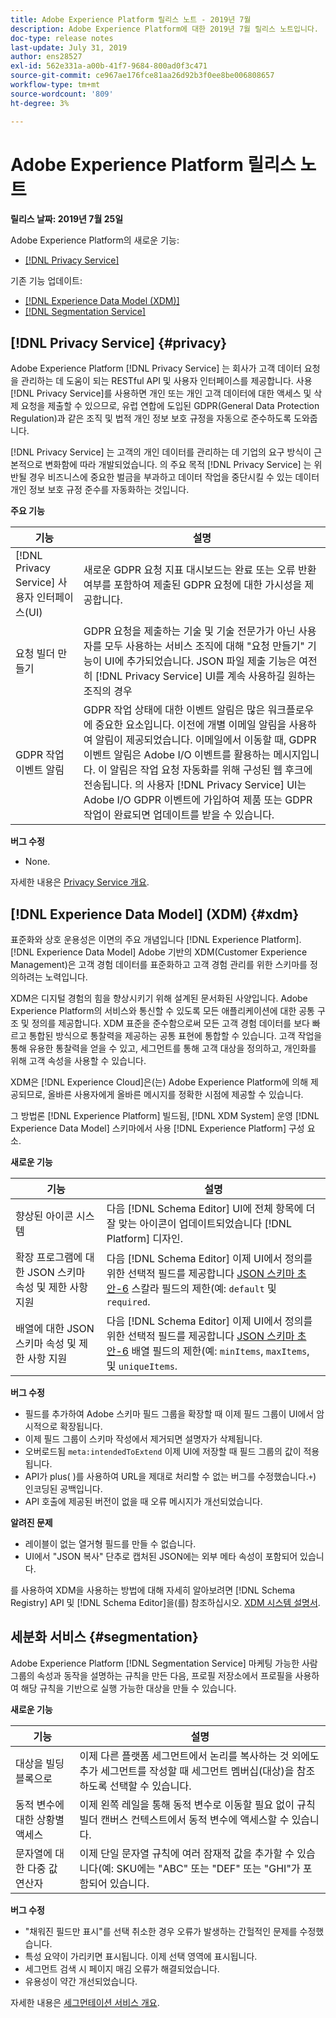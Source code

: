 ```yaml
---
title: Adobe Experience Platform 릴리스 노트 - 2019년 7월
description: Adobe Experience Platform에 대한 2019년 7월 릴리스 노트입니다.
doc-type: release notes
last-update: July 31, 2019
author: ens28527
exl-id: 562e331a-a00b-41f7-9684-800ad0f3c471
source-git-commit: ce967ae176fce81aa26d92b3f0ee8be006808657
workflow-type: tm+mt
source-wordcount: '809'
ht-degree: 3%

---
```


# Adobe Experience Platform 릴리스 노트

**릴리스 날짜: 2019년 7월 25일**

Adobe Experience Platform의 새로운 기능:

* [[!DNL Privacy Service]](#privacy)

기존 기능 업데이트:

* [[!DNL Experience Data Model (XDM)]](#xdm)
* [[!DNL Segmentation Service]](#segmentation)

## [!DNL Privacy Service] {#privacy}

Adobe Experience Platform [!DNL Privacy Service] 는 회사가 고객 데이터 요청을 관리하는 데 도움이 되는 RESTful API 및 사용자 인터페이스를 제공합니다. 사용 [!DNL Privacy Service]를 사용하면 개인 또는 개인 고객 데이터에 대한 액세스 및 삭제 요청을 제출할 수 있으므로, 유럽 연합에 도입된 GDPR(General Data Protection Regulation)과 같은 조직 및 법적 개인 정보 보호 규정을 자동으로 준수하도록 도와줍니다.

[!DNL Privacy Service] 는 고객의 개인 데이터를 관리하는 데 기업의 요구 방식이 근본적으로 변화함에 따라 개발되었습니다. 의 주요 목적 [!DNL Privacy Service] 는 위반될 경우 비즈니스에 중요한 벌금을 부과하고 데이터 작업을 중단시킬 수 있는 데이터 개인 정보 보호 규정 준수를 자동화하는 것입니다.

**주요 기능**

| 기능 | 설명 |
|---|---|
| [!DNL Privacy Service] 사용자 인터페이스(UI) | 새로운 GDPR 요청 지표 대시보드는 완료 또는 오류 반환 여부를 포함하여 제출된 GDPR 요청에 대한 가시성을 제공합니다. |
| 요청 빌더 만들기 | GDPR 요청을 제출하는 기술 및 기술 전문가가 아닌 사용자를 모두 사용하는 서비스 조직에 대해 &quot;요청 만들기&quot; 기능이 UI에 추가되었습니다. JSON 파일 제출 기능은 여전히 [!DNL Privacy Service] UI를 계속 사용하길 원하는 조직의 경우 |
| GDPR 작업 이벤트 알림 | GDPR 작업 상태에 대한 이벤트 알림은 많은 워크플로우에 중요한 요소입니다. 이전에 개별 이메일 알림을 사용하여 알림이 제공되었습니다. 이메일에서 이동할 때, GDPR 이벤트 알림은 Adobe I/O 이벤트를 활용하는 메시지입니다. 이 알림은 작업 요청 자동화를 위해 구성된 웹 후크에 전송됩니다. 의 사용자 [!DNL Privacy Service] UI는 Adobe I/O GDPR 이벤트에 가입하여 제품 또는 GDPR 작업이 완료되면 업데이트를 받을 수 있습니다. |

**버그 수정**

* None.

자세한 내용은 [Privacy Service 개요](../../privacy-service/home.md).

## [!DNL Experience Data Model] (XDM) {#xdm}

표준화와 상호 운용성은 이면의 주요 개념입니다 [!DNL Experience Platform]. [!DNL Experience Data Model] Adobe 기반의 XDM(Customer Experience Management)은 고객 경험 데이터를 표준화하고 고객 경험 관리를 위한 스키마를 정의하려는 노력입니다.

XDM은 디지털 경험의 힘을 향상시키기 위해 설계된 문서화된 사양입니다. Adobe Experience Platform의 서비스와 통신할 수 있도록 모든 애플리케이션에 대한 공통 구조 및 정의를 제공합니다. XDM 표준을 준수함으로써 모든 고객 경험 데이터를 보다 빠르고 통합된 방식으로 통찰력을 제공하는 공통 표현에 통합할 수 있습니다. 고객 작업을 통해 유용한 통찰력을 얻을 수 있고, 세그먼트를 통해 고객 대상을 정의하고, 개인화를 위해 고객 속성을 사용할 수 있습니다.

XDM은 [!DNL Experience Cloud]은(는) Adobe Experience Platform에 의해 제공되므로, 올바른 사용자에게 올바른 메시지를 정확한 시점에 제공할 수 있습니다.

그 방법론 [!DNL Experience Platform] 빌드됨, [!DNL XDM System] 운영 [!DNL Experience Data Model] 스키마에서 사용 [!DNL Experience Platform] 구성 요소.

**새로운 기능**

| 기능 | 설명 |
|---|---|
| 향상된 아이콘 시스템 | 다음 [!DNL Schema Editor] UI에 전체 항목에 더 잘 맞는 아이콘이 업데이트되었습니다 [!DNL Platform] 디자인. |
| 확장 프로그램에 대한 JSON 스키마 속성 및 제한 사항 지원 | 다음 [!DNL Schema Editor] 이제 UI에서 정의를 위한 선택적 필드를 제공합니다 [JSON 스키마 초안-6](https://tools.ietf.org/html/draft-wright-json-schema-01) 스칼라 필드의 제한(예: `default` 및 `required`. |
| 배열에 대한 JSON 스키마 속성 및 제한 사항 지원 | 다음 [!DNL Schema Editor] 이제 UI에서 정의를 위한 선택적 필드를 제공합니다 [JSON 스키마 초안-6](https://tools.ietf.org/html/draft-wright-json-schema-01) 배열 필드의 제한(예: `minItems`, `maxItems`, 및 `uniqueItems`. |

**버그 수정**

* 필드를 추가하여 Adobe 스키마 필드 그룹을 확장할 때 이제 필드 그룹이 UI에서 암시적으로 확장됩니다.
* 이제 필드 그룹이 스키마 작성에서 제거되면 설명자가 삭제됩니다.
* 오버로드됨 `meta:intendedToExtend` 이제 UI에 저장할 때 필드 그룹의 값이 적용됩니다.
* API가 plus( )를 사용하여 URL을 제대로 처리할 수 없는 버그를 수정했습니다.`+`) 인코딩된 공백입니다.
* API 호출에 제공된 버전이 없을 때 오류 메시지가 개선되었습니다.

**알려진 문제**

* 레이블이 없는 열거형 필드를 만들 수 없습니다.
* UI에서 &quot;JSON 복사&quot; 단추로 캡처된 JSON에는 외부 메타 속성이 포함되어 있습니다.

를 사용하여 XDM을 사용하는 방법에 대해 자세히 알아보려면 [!DNL Schema Registry] API 및 [!DNL Schema Editor]을(를) 참조하십시오. [XDM 시스템 설명서](../../xdm/home.md).

## 세분화 서비스 {#segmentation}

Adobe Experience Platform [!DNL Segmentation Service] 마케팅 가능한 사람 그룹의 속성과 동작을 설명하는 규칙을 만든 다음, 프로필 저장소에서 프로필을 사용하여 해당 규칙을 기반으로 실행 가능한 대상을 만들 수 있습니다.

**새로운 기능**

| 기능 | 설명 |
| -----------| ---------- |
| 대상을 빌딩 블록으로 | 이제 다른 플랫폼 세그먼트에서 논리를 복사하는 것 외에도 추가 세그먼트를 작성할 때 세그먼트 멤버십(대상)을 참조하도록 선택할 수 있습니다. |
| 동적 변수에 대한 상황별 액세스 | 이제 왼쪽 레일을 통해 동적 변수로 이동할 필요 없이 규칙 빌더 캔버스 컨텍스트에서 동적 변수에 액세스할 수 있습니다. |
| 문자열에 대한 다중 값 연산자 | 이제 단일 문자열 규칙에 여러 잠재적 값을 추가할 수 있습니다(예: SKU에는 &quot;ABC&quot; 또는 &quot;DEF&quot; 또는 &quot;GHI&quot;가 포함되어 있습니다. |

**버그 수정**

* &quot;채워진 필드만 표시&quot;를 선택 취소한 경우 오류가 발생하는 간헐적인 문제를 수정했습니다.
* 특성 요약이 가리키면 표시됩니다. 이제 선택 영역에 표시됩니다.
* 세그먼트 검색 시 페이지 매김 오류가 해결되었습니다.
* 유용성이 약간 개선되었습니다.

자세한 내용은 [세그먼테이션 서비스 개요](../../segmentation/home.md).

